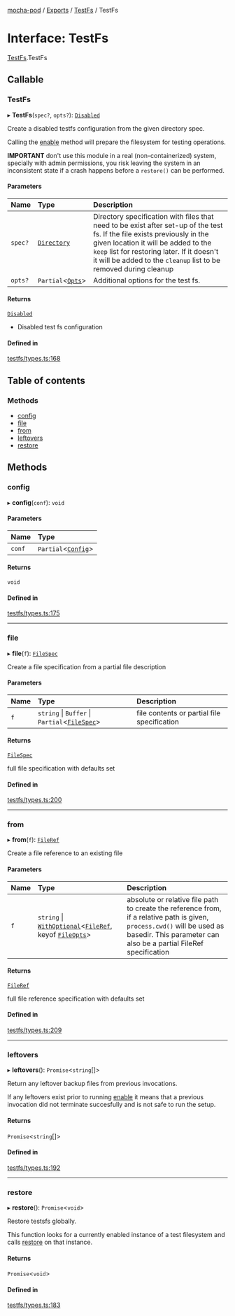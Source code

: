 [mocha-pod](../README.md) / [Exports](../modules.md) / [TestFs](../modules/TestFs.md) / TestFs

# Interface: TestFs

[TestFs](../modules/TestFs.md).TestFs

## Callable

### TestFs

▸ **TestFs**(`spec?`, `opts?`): [`Disabled`](TestFs.Disabled.md)

Create a disabled testfs configuration from the given directory spec.

Calling the [enable](TestFs.Disabled.md#enable) method will prepare the filesystem for testing
operations.

**IMPORTANT** don't use this module in a real (non-containerized) system, specially with admin permissions, you risk leaving the system
in an inconsistent state if a crash happens before a `restore()` can be performed.

#### Parameters

| Name | Type | Description |
| :------ | :------ | :------ |
| `spec?` | [`Directory`](TestFs.Directory.md) | Directory specification with files that need to be               exist after set-up of the test fs. If the file exists previously               in the given location it will be added to the `keep` list for restoring later.               If it doesn't it will be added to the `cleanup` list to be removed during cleanup |
| `opts?` | `Partial`<[`Opts`](TestFs.Opts.md)\> | Additional options for the test fs. |

#### Returns

[`Disabled`](TestFs.Disabled.md)

- Disabled test fs configuration

#### Defined in

[testfs/types.ts:168](https://github.com/balena-io-modules/mocha-pod/blob/511c926/lib/testfs/types.ts#L168)

## Table of contents

### Methods

- [config](TestFs.TestFs.md#config)
- [file](TestFs.TestFs.md#file)
- [from](TestFs.TestFs.md#from)
- [leftovers](TestFs.TestFs.md#leftovers)
- [restore](TestFs.TestFs.md#restore)

## Methods

### <a id="config" name="config"></a> config

▸ **config**(`conf`): `void`

#### Parameters

| Name | Type |
| :------ | :------ |
| `conf` | `Partial`<[`Config`](TestFs.Config.md)\> |

#### Returns

`void`

#### Defined in

[testfs/types.ts:175](https://github.com/balena-io-modules/mocha-pod/blob/511c926/lib/testfs/types.ts#L175)

___

### <a id="file" name="file"></a> file

▸ **file**(`f`): [`FileSpec`](TestFs.FileSpec.md)

Create a file specification from a partial file description

#### Parameters

| Name | Type | Description |
| :------ | :------ | :------ |
| `f` | `string` \| `Buffer` \| `Partial`<[`FileSpec`](TestFs.FileSpec.md)\> | file contents or partial file specification |

#### Returns

[`FileSpec`](TestFs.FileSpec.md)

full file specification with defaults set

#### Defined in

[testfs/types.ts:200](https://github.com/balena-io-modules/mocha-pod/blob/511c926/lib/testfs/types.ts#L200)

___

### <a id="from" name="from"></a> from

▸ **from**(`f`): [`FileRef`](TestFs.FileRef.md)

Create a file reference to an existing file

#### Parameters

| Name | Type | Description |
| :------ | :------ | :------ |
| `f` | `string` \| [`WithOptional`](../modules/TestFs.md#withoptional)<[`FileRef`](TestFs.FileRef.md), keyof [`FileOpts`](TestFs.FileOpts.md)\> | absolute or relative file path to create the reference from, if a relative path is given, `process.cwd()` will be            used as basedir. This parameter can also be a partial FileRef specification |

#### Returns

[`FileRef`](TestFs.FileRef.md)

full file reference specification with defaults set

#### Defined in

[testfs/types.ts:209](https://github.com/balena-io-modules/mocha-pod/blob/511c926/lib/testfs/types.ts#L209)

___

### <a id="leftovers" name="leftovers"></a> leftovers

▸ **leftovers**(): `Promise`<`string`[]\>

Return any leftover backup files from previous invocations.

If any leftovers exist prior to running [enable](TestFs.Disabled.md#enable)
it means that a previous invocation did not terminate succesfully and is not
safe to run the setup.

#### Returns

`Promise`<`string`[]\>

#### Defined in

[testfs/types.ts:192](https://github.com/balena-io-modules/mocha-pod/blob/511c926/lib/testfs/types.ts#L192)

___

### <a id="restore" name="restore"></a> restore

▸ **restore**(): `Promise`<`void`\>

Restore testsfs globally.

This function looks for a currently enabled instance of a test filesystem and calls
[restore](TestFs.Enabled.md#restore) on that instance.

#### Returns

`Promise`<`void`\>

#### Defined in

[testfs/types.ts:183](https://github.com/balena-io-modules/mocha-pod/blob/511c926/lib/testfs/types.ts#L183)
